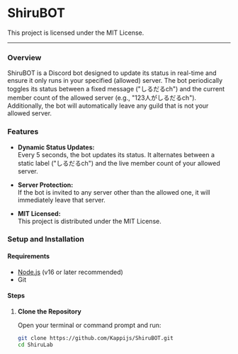 # ShiruBOT

This project is licensed under the MIT License.

---

### Overview

ShiruBOT is a Discord bot designed to update its status in real-time and ensure it only runs in your specified (allowed) server. The bot periodically toggles its status between a fixed message ("しるだるch") and the current member count of the allowed server (e.g., "123人がしるだるch"). Additionally, the bot will automatically leave any guild that is not your allowed server.

### Features

- **Dynamic Status Updates:**  
  Every 5 seconds, the bot updates its status. It alternates between a static label ("しるだるch") and the live member count of your allowed server.

- **Server Protection:**  
  If the bot is invited to any server other than the allowed one, it will immediately leave that server.

- **MIT Licensed:**  
  This project is distributed under the MIT License.

### Setup and Installation

#### Requirements

- [Node.js](https://nodejs.org/) (v16 or later recommended)
- Git

#### Steps

1. **Clone the Repository**

   Open your terminal or command prompt and run:
   ```bash
   git clone https://github.com/Kappijs/ShiruBOT.git
   cd ShiruLab
